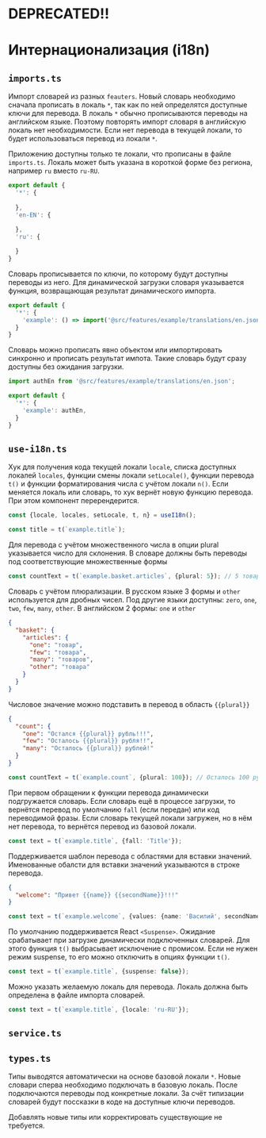 # DEPRECATED!!

# Интернационализация (i18n)

## `imports.ts`

Импорт словарей из разных `feauters`. Новый словарь необходимо сначала прописать в локаль `*`, так 
как по ней определятся доступные ключи для перевода. В локаль `*` обычно прописываются переводы
на английском языке. Поэтому повторять импорт словаря в английскую локаль нет необходимости. 
Если нет перевода в текущей локали, то будет использоваться перевод из локали `*`.

Приложению доступны только те локали, что прописаны в файле `imports.ts`. Локаль может быть указана
в короткой форме без региона, например `ru` вместо `ru-RU`.

```js
export default {
  '*': {
    
  },
  'en-EN': {
    
  },
  'ru': {

  }
}
```

Словарь прописывается по ключи, по которому будут доступны переводы из него. Для динамической 
загрузки словаря указывается функция, возвращающая результат динамического импорта.

```js
export default {
  '*': {
    'example': () => import('@src/features/example/translations/en.json'),
  }
}
```

Словарь можно прописать явно объектом или импортировать синхронно и прописать результат импота. Такие
словарь будут сразу доступны без ожидания загрузки.

```js
import authEn from '@src/features/example/translations/en.json';

export default {
  '*': {
    'example': authEn,
  }
}
```

## `use-i18n.ts`

Хук для получения кода текущей локали `locale`, списка доступных локалей `locales`, функции смены 
локали `setLocale()`, функции перевода `t()` и функции форматирования числа с учётом локали `n()`.
Если меняется локаль или словарь, то хук вернёт новую функцию перевода. 
При этом компонент перерендерится.

```ts
const {locale, locales, setLocale, t, n} = useI18n();

const title = t(`example.title`);
```

Для перевода с учётом множественного числа в опции plural указывается число для склонения. В словаре 
должны быть переводы под соответствующие множественные формы
```ts
const countText = t(`example.basket.articles`, {plural: 5}); // 5 товаров
```
Словарь с учётом плюрализации. В русском языке 3 формы и `other` используется для дробных чисел. 
Под другие языки доступны: `zero`, `one`, `two`, `few`, `many`, `other`. 
В английском 2 формы: `one` и `other`
```json
{
  "basket": {
    "articles": {
      "one": "товар",
      "few": "товара",
      "many": "товаров",
      "other": "товара"
    }
  }
}
```

Числовое значение можно подставить в перевод в область `{{plural}}`
```json
{
  "count": {
    "one": "Остался {{plural}} рубль!!!",
    "few": "Осталось {{plural}} рубля!!",
    "many": "Осталось {{plural}} рублей!"
  }
}
```
```ts
const countText = t(`example.count`, {plural: 100}); // Осталось 100 рублей!
```

При первом обращении к функции перевода динамически подгружается словарь. Если словарь ещё в процессе
загрузки, то вернётся перевод по умолчанию `fall` (если передан) или код переводимой фразы. Если
словарь текущей локали загружен, но в нём нет перевода, то вернётся перевод из базовой локали.

```ts
const text = t(`example.title`, {fall: 'Title'});
```

Поддерживается шаблон перевода с областями для вставки значений. Именованные обалсти для вставки 
значений указываются в строке перевода.
```json
{
  "welcome": "Привет {{name}} {{secondName}}!!!"
}
```
```ts
const text = t(`example.welcome`, {values: {name: 'Василий', secondName: 'Пупкин'}});
```

По умолчанию поддерживается React `<Suspense>`. Ожидание срабатывает при загрузке динамически
подключенных словарей. Для этого функция `t()` выбрасывает исключение с промисом. Если не нужен режим
suspense, то его можно отключить в опциях функции `t()`.

```ts
const text = t(`example.title`, {suspense: false});
```

Можно указать желаемую локаль для перевода. Локаль должна быть определена в файле импорта словарей.

```ts
const text = t(`example.title`, {locale: 'ru-RU'});
```
## `service.ts`

## `types.ts`

Типы выводятся автоматически на основе базовой локали `*`. Новые словари сперва необходимо подключать 
в базовую локаль. После подключаются переводы под конкретные локали. 
За счёт типизации словарей будут поссказки в коде на доступные ключи переводов. 

Добавлять новые типы или корректировать существующие не требуется.  
